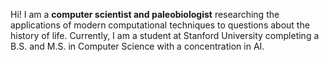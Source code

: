 Hi! I am a **computer scientist and paleobiologist** researching the applications of modern computational techniques to questions about the history of life. Currently, I am a student at Stanford University completing a B.S. and M.S. in Computer Science with a concentration in AI.
